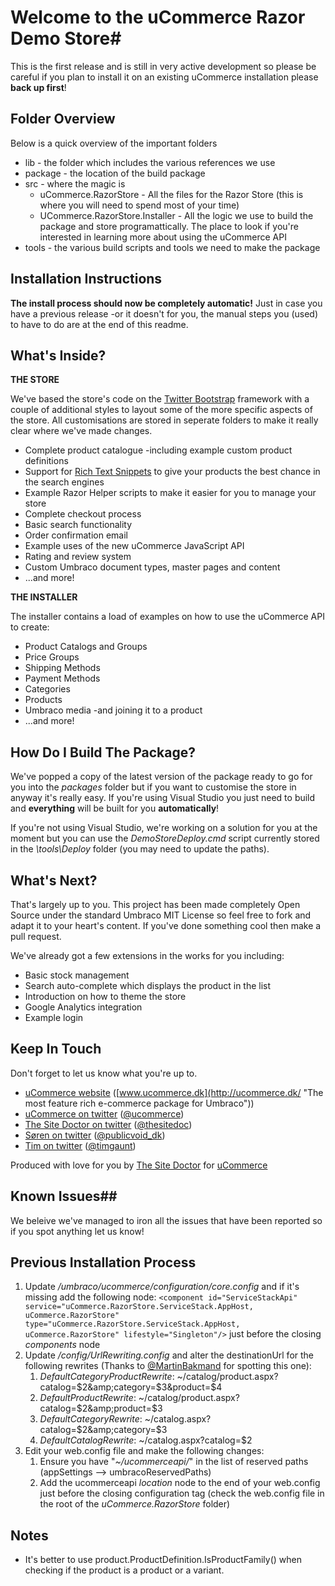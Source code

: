 # Welcome to the uCommerce Razor Demo Store#This is the first release and is still in very active development so please be careful if you plan to install it on an existing uCommerce installation please **back up first**!## Folder Overview ##Below is a quick overview of the important folders* lib - the folder which includes the various references we use* package - the location of the build package* src - where the magic is	* uCommerce.RazorStore - All the files for the Razor Store (this is where you will need to spend most of your time)	* UCommerce.RazorStore.Installer - All the logic we use to build the package and store programattically. The place to look if you're interested in learning more about using the uCommerce API* tools - the various build scripts and tools we need to make the package## Installation Instructions ##**The install process should now be completely automatic!** Just in case you have a previous release -or it doesn't for you, the manual steps you (used) to have to do are at the end of this readme.## What's Inside? ##**THE STORE**We've based the store's code on the [Twitter Bootstrap](http://twitter.github.com/bootstrap/) framework with a couple of additional styles to layout some of the more specific aspects of the store. All customisations are stored in seperate folders to make it really clear where we've made changes.* Complete product catalogue -including example custom product definitions* Support for [Rich Text Snippets](http://schema.org/) to give your products the best chance in the search engines* Example Razor Helper scripts to make it easier for you to manage your store* Complete checkout process* Basic search functionality* Order confirmation email* Example uses of the new uCommerce JavaScript API* Rating and review system* Custom Umbraco document types, master pages and content* ...and more!**THE INSTALLER**The installer contains a load of examples on how to use the uCommerce API to create:* Product Catalogs and Groups* Price Groups* Shipping Methods* Payment Methods* Categories* Products* Umbraco media -and joining it to a product* ...and more!## How Do I Build The Package? ##We've popped a copy of the latest version of the package ready to go for you into the *packages* folder but if you want to customise the store in anyway it's really easy. If you're using Visual Studio you just need to build and **everything** will be built for you **automatically**!If you're not using Visual Studio, we're working on a solution for you at the moment but you can use the *DemoStoreDeploy.cmd* script currently stored in the *\tools\Deploy* folder (you may need to update the paths).## What's Next? ##That's largely up to you. This project has been made completely Open Source under the standard Umbraco MIT License so feel free to fork and adapt it to your heart's content. If you've done something cool then make a pull request.We've already got a few extensions in the works for you including:- Basic stock management- Search auto-complete which displays the product in the list- Introduction on how to theme the store- Google Analytics integration- Example login## Keep In Touch ##Don't forget to let us know what you're up to.- [uCommerce website](http://ucommerce.dk/ "The most feature rich e-commerce package for Umbraco") ([www.ucommerce.dk](http://ucommerce.dk/ "The most feature rich e-commerce package for Umbraco"))- [uCommerce on twitter](https://twitter.com/ucommerce) ([@ucommerce](https://twitter.com/ucommerce"))- [The Site Doctor on twitter](https://twitter.com/thesitedoc) ([@thesitedoc](https://twitter.com/thesitedoc"))- [Søren on twitter](https://twitter.com/publicvoid_dk) ([@publicvoid_dk](https://twitter.com/publicvoid_dk"))- [Tim on twitter](https://twitter.com/timgaunt) ([@timgaunt](https://twitter.com/timgaunt"))Produced with love for you by [The Site Doctor](http://www.thesitedoctor.co.uk/ "The most feature rich e-commerce package for Umbraco") for [uCommerce](http://ucommerce.dk/ "The most feature rich e-commerce package for Umbraco")## Known Issues##We beleive we've managed to iron all the issues that have been reported so if you spot anything let us know!## Previous Installation Process ##1. Update */umbraco/ucommerce/configuration/core.config* and if it's missing add the following node: `<component id="ServiceStackApi" service="uCommerce.RazorStore.ServiceStack.AppHost, uCommerce.RazorStore" type="uCommerce.RazorStore.ServiceStack.AppHost, uCommerce.RazorStore" lifestyle="Singleton"/>` just before the closing *components* node1. Update */config/UrlRewriting.config* and alter the destinationUrl for the following rewrites (Thanks to [@MartinBakmand](https://twitter.com/MartinBakmand/status/257890315388719104 ) for spotting this one): 	1. *DefaultCategoryProductRewrite*: ~/catalog/product.aspx?catalog=$2&amp;category=$3&amp;product=$4	1. *DefaultProductRewrite*: ~/catalog/product.aspx?catalog=$2&amp;product=$3	1. *DefaultCategoryRewrite*: ~/catalog.aspx?catalog=$2&amp;category=$3	1. *DefaultCatalogRewrite*: ~/catalog.aspx?catalog=$21. Edit your web.config file and make the following changes:	1. Ensure you have "*~/ucommerceapi/*" in the list of reserved paths (appSettings --> umbracoReservedPaths)	1. Add the ucommerceapi *location* node to the end of your web.config just before the closing configuration tag (check the web.config file in the root of the *uCommerce.RazorStore* folder)## Notes ##- It's better to use product.ProductDefinition.IsProductFamily() when checking if the product is a product or a variant.